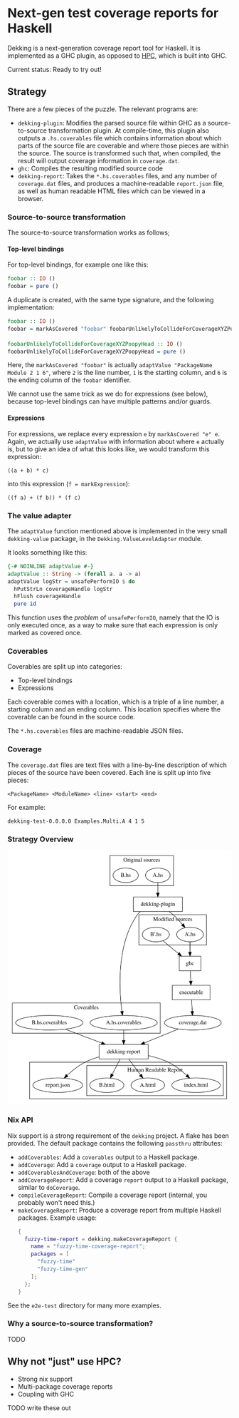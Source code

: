 # Next-gen test coverage reports for Haskell

Dekking is a next-generation coverage report tool for Haskell.
It is implemented as a GHC plugin, as opposed to [HPC](https://hackage.haskell.org/package/hpc), which is built into GHC.

Current status: Ready to try out!

## Strategy

There are a few pieces of the puzzle.
The relevant programs are:

* `dekking-plugin`:
   Modifies the parsed source file within GHC as a source-to-source
   transformation plugin.
   At compile-time, this plugin also outputs a `.hs.coverables` file which
   contains information about which parts of the source file are coverable and
   where those pieces are within the source.
   The source is transformed such that, when compiled, the result will output
   coverage information in `coverage.dat`.
* `ghc`: Compiles the resulting modified source code
* `dekking-report`:
   Takes the `*.hs.coverables` files, and any number of `coverage.dat` files,
   and produces a machine-readable `report.json` file, as well as human
   readable HTML files which can be viewed in a browser.

### Source-to-source transformation

The source-to-source transformation works as follows;

#### Top-level bindings

For top-level bindings, for example one like this:

``` haskell
foobar :: IO ()
foobar = pure ()
```

A duplicate is created, with the same type signature, and the following implementation:

``` haskell
foobar :: IO ()
foobar = markAsCovered "foobar" foobarUnlikelyToCollideForCoverageXYZPoopyHead

foobarUnlikelyToCollideForCoverageXYZPoopyHead :: IO ()
foobarUnlikelyToCollideForCoverageXYZPoopyHead = pure ()
```

Here, the `markAsCovered "foobar"` is actually `adaptValue "PackageName Module 2
1 6"`, where `2` is the line number, `1` is the starting column, and `6` is the
ending column of the `foobar` identifier.

We cannot use the same trick as we do for expressions (see below), because
top-level bindings can have multiple patterns and/or guards.

#### Expressions

For expressions, we replace every expression `e` by `markAsCovered "e" e`.
Again, we actually use `adaptValue` with information about where `e` actually
is, but to give an idea of what this looks like, we would transform this
expression:

```
((a + b) * c)
```

into this expression (`f = markExpression`):

```
((f a) + (f b)) * (f c)
```

### The value adapter

The `adaptValue` function mentioned above is implemented in the very small `dekking-value` package, in the `Dekking.ValueLevelAdapter` module.

It looks something like this:

``` haskell
{-# NOINLINE adaptValue #-}
adaptValue :: String -> (forall a. a -> a)
adaptValue logStr = unsafePerformIO $ do
  hPutStrLn coverageHandle logStr
  hFlush coverageHandle
  pure id
```

This function uses the _problem_ of `unsafePerformIO`, namely that the IO is only executed once, as a way to make sure that each expression is only marked as covered once.

### Coverables

Coverables are split up into categories:

* Top-level bindings
* Expressions

Each coverable comes with a location, which is a triple of a line number, a
starting column and an ending column.
This location specifies where the coverable can be found in the source code.

The `*.hs.coverables` files are machine-readable JSON files.

### Coverage

The `coverage.dat` files are text files with a line-by-line description of which pieces of the source have been covered.
Each line is split up into five pieces:

```
<PackageName> <ModuleName> <line> <start> <end>
```
For example:
```
dekking-test-0.0.0.0 Examples.Multi.A 4 1 5
```

### Strategy Overview

![Strategy graph](docs/strategy.svg)

### Nix API

Nix support is a strong requirement of the `dekking` project.
A flake has been provided.
The default package contains the following `passthru` attributes:

* `addCoverables`: Add a `coverables` output to a Haskell package.
* `addCoverage`: Add a `coverage` output to a Haskell package.
* `addCoverablesAndCoverage`: both of the above
* `addCoverageReport`: Add a coverage `report` output to a Haskell package, similar to `doCoverage`.
* `compileCoverageReport`: Compile a coverage report (internal, you probably won't need this.)
* `makeCoverageReport`: Produce a coverage report from multiple Haskell packages.
  Example usage:
  ``` nix
  {
    fuzzy-time-report = dekking.makeCoverageReport {
      name = "fuzzy-time-coverage-report";
      packages = [
        "fuzzy-time"
        "fuzzy-time-gen"
      ];
    };
  }
  ```

See the `e2e-test` directory for many more examples.

### Why a source-to-source transformation?

TODO

## Why not "just" use HPC?

* Strong nix support
* Multi-package coverage reports
* Coupling with GHC

TODO write these out
